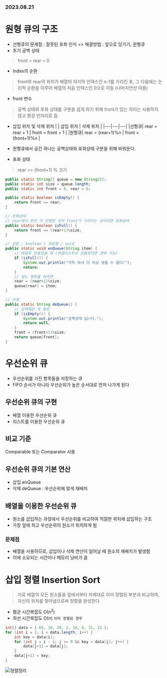 ### 2023.08.21
# 원형 큐의 구조
- 선형큐의 문제점 : 잘못된 포화 인식 => 해결방법 : 앞으로 당기기, 원형큐
- 초기 공백 상태  
> front = rear = 0
- Index의 순환  
> front와 rear의 위치가 배열의 마지막 인덱스인 n-1를 가리킨 후, 그 다음에는 논리적 순환을 이루어 배열의 처음 인덱스인 0으로 이동 (나머지연산 이용)
- front 변수
> 공백 상태와 포화 상태를 구분을 쉽게 하기 위해 front가 있는 자리는 사용하지 않고 항상 빈자리로 둠  
- 삽입 위치 및 삭제 위치
  |  | 삽입 위치 | 삭제 위치 |
  |---|---|---|
  |선형큐| rear = rear + 1 | front = front + 1 |
  |원형큐| rear = (rear+1)%n | front = (front+1)%n |

- 원형큐에서 공간 하나는 공백상태와 포화상태 구분을 위해 비워둔다.
- 포화 상태  
> rear == (front+1) % 크기

```java
public static String[] queue = new String[5]; 
public static int size = queue.length;
public static int front = 0, rear = 0;

public static boolean isEmpty() {
	return front == rear;
}

// 포화상태 
// rear에서 한칸 더 진행한 곳이 front가 가리키는 곳이라면 포화상태
public static boolean isFull() {
	return front == (rear+1)%size;
}

// 삽입 : boolean / 자료형 / void
public static void enQueue(String item) {
	// 배열로 만들었을 때 (연결리스트로 만들었다면 생략 가능)
	if (isFull()) {
		System.out.println("가득 차서 더 이상 넣을 수 없다!");
		return;
	}
	// 넣는 행위를 하려면
	rear = (rear+1)%size;
	queue[rear] = item;
}

// 삭제
public static String deQueue() {
	// 공백쳌은 꼭 필요
	if (isEmpty()) {
		System.out.println("공백상태 입니다.");
		return null;
	}
	front = (front+1)%size;
	return queue[front];
}
```

# 우선순위 큐
- 우선순위를 가진 항목들을 저장하는 큐
- FIFO 순서가 아니라 우선순위가 높은 순서대로 먼저 나가게 된다

## 우선순위 큐의 구현
- 배열 이용한 우선순위 큐
- 리스트를 이용한 우선순위 큐

## 비교 기준
Comparable 또는 Comparator 사용

## 우선순위 큐의 기본 연산
- 삽입 enQueue 
- 삭제 deQueue : 우선순위에 맞게 재배치

## 배열을 이용한 우선순위 큐
- 원소를 삽입하는 과정에서 우선순위를 비교하여 적절한 위치에 삽입하는 구조
- 가장 앞에 최고 우선순위의 원소가 위치하게 됨
### 문제점
- 배열을 사용하므로, 삽입이나 삭제 연산이 일어날 때 원소의 재배치가 발생함
- 이에 소요되는 시간이나 메모리 낭비가 큼

# 삽입 정렬 Insertion Sort  
> 자료 배열의 모든 원소들을 앞에서부터 차례대로 이미 정렬된 부분과 비교하여, 자신의 위치를 찾아냄으로써 정렬을 완성한다.  
- 평균 시간복잡도 O($n^2$)
- 최선 시간복잡도 O($n$) `이미 정렬된 경우`
```java
int[] data = { 69, 10, 30, 2, 16, 8, 31, 22 };
for (int i = 1; i < data.length; i++) {
	int key = data[i]; 
	for (int j = i - 1; j >= 0 && key < data[j]; j++) {
		data[j+1] = data[j];		
	}
	data[j+1] = key;
}
```


![정렬정리](https://github.com/namoo1818/Baekjoon/assets/50236187/8dae2aa0-3cd8-44da-bb94-fcb2e3f9d962)
